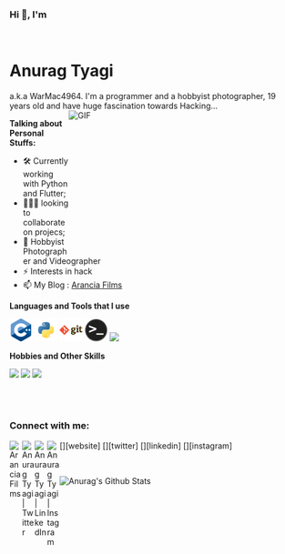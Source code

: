 ### Hi 👋, I'm 
<br />

<h1>Anurag Tyagi</h1>
a.k.a WarMac4964. I'm a programmer and a hobbyist photographer, 19 years old and have huge fascination towards Hacking...


<img align="right" height="250" width="400" alt="GIF" src="https://miro.medium.com/max/1360/1*IRGHmiGsa16stedQvIaZfw.gif" />

**Talking about Personal Stuffs:**

- 🛠 Currently working with Python and  Flutter;
- 👨🏻‍💻 looking to collaborate on projecs;
- 💬 Hobbyist Photographer and Videographer
- ⚡️ Interests in hack
- 📫 My Blog : <a href="https://www.aranciafilms.com/">Arancia Films</a>
  
**Languages and Tools that I use**
  
<code><img height="40" src="https://raw.githubusercontent.com/github/explore/80688e429a7d4ef2fca1e82350fe8e3517d3494d/topics/cpp/cpp.png"></code>
<code><img height="40" src="https://raw.githubusercontent.com/github/explore/80688e429a7d4ef2fca1e82350fe8e3517d3494d/topics/python/python.png"></code>
<code><img height="40" src="https://raw.githubusercontent.com/github/explore/80688e429a7d4ef2fca1e82350fe8e3517d3494d/topics/git/git.png"></code>
<code><img height="40" src="https://raw.githubusercontent.com/github/explore/80688e429a7d4ef2fca1e82350fe8e3517d3494d/topics/terminal/terminal.png"></code>
<code><img height="40" src="https://avatars1.githubusercontent.com/u/14101776?s=200&v=4"></code> 


    

**Hobbies and Other Skills**


<code><img height="40" src="https://avatars3.githubusercontent.com/u/4542585?s=200&v=4"></code>
<code><img height="40" src="https://upload.wikimedia.org/wikipedia/commons/f/fb/Adobe_Illustrator_CC_icon.svg"></code>
<code><img height="40" src="https://upload.wikimedia.org/wikipedia/commons/5/56/Adobe_Photoshop_Lightroom_Classic_CC_icon.svg"></code>

<br/>
<br/>

### Connect with me:

[<img align="left" alt="Arancia Films" width="22px" src="https://www.aranciafilms.com/" />][website]
[<img align="left" alt="Anurag Tyagi | Twitter" width="22px" src="https://twitter.com/tyagianurag_at" />][twitter]
[<img align="left" alt="Anurag Tyagi | LinkedIn" width="22px" src="https://cdn.jsdelivr.net/npm/simple-icons@v3/icons/linkedin.svg" />][linkedin]
[<img align="left" alt="Anurag Tyagi | Instagram" width="22px" src="https://www.instagram.com/tyagianurag_at/" />][instagram]

<br />

![Anurag's Github Stats](https://github-readme-stats.vercel.app/api?username=WarMac4964&show_icons=true&hide_border=true)
